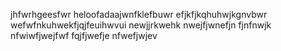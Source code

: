 jhfwrhgeesfwr
heloofadaajwnfklefbuwr
efjkfjkqhuhwjkgnvbwr
wefwfnkuhwekfjqjfeuihwvui  newjjrkwehk nwejfjwnefjn
fjnfnwjk nfwiwfjwejfwf fqjfjwefje nfwefjwjev
